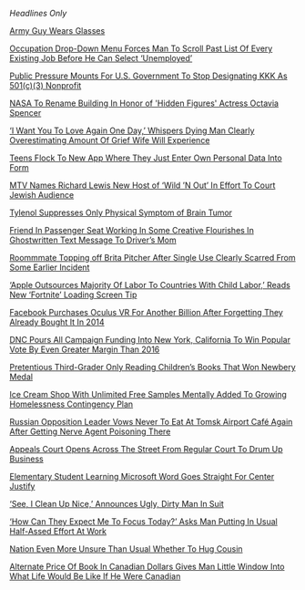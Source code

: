 *Headlines Only*

[Army Guy Wears Glasses](https://www.theonion.com/army-guy-wears-glasses-1841589989)

[Occupation Drop-Down Menu Forces Man To Scroll Past List Of Every Existing Job Before He Can Select ‘Unemployed’](https://local.theonion.com/occupation-drop-down-menu-forces-man-to-scroll-past-lis-1843104474)

[Public Pressure Mounts For U.S. Government To Stop Designating KKK As 501(c)(3) Nonprofit](https://www.theonion.com/public-pressure-mounts-for-u-s-government-to-stop-desi-1844121337)

[NASA To Rename Building In Honor of 'Hidden Figures' Actress Octavia Spencer](https://www.theonion.com/nasa-to-rename-building-in-honor-of-hidden-figures-ac-1844180231)

[‘I Want You To Love Again One Day,’ Whispers Dying Man Clearly Overestimating Amount Of Grief Wife Will Experience](https://www.theonion.com/i-want-you-to-love-again-one-day-whispers-dying-man-1844306255)

[Teens Flock To New App Where They Just Enter Own Personal Data Into Form](https://www.theonion.com/teens-flock-to-new-app-where-they-just-enter-own-person-1844339166)

[MTV Names Richard Lewis New Host of ‘Wild ’N Out’ In Effort To Court Jewish Audience](https://entertainment.theonion.com/mtv-names-richard-lewis-new-host-of-wild-n-out-in-ef-1844443985)

[Tylenol Suppresses Only Physical Symptom of Brain Tumor](https://www.instagram.com/p/CDJloHTnFS7/)

[Friend In Passenger Seat Working In Some Creative Flourishes In Ghostwritten Text Message To Driver’s Mom](https://local.theonion.com/friend-in-passenger-seat-working-in-some-creative-flour-1844652783)

[Roommmate Topping off Brita Pitcher After Single Use Clearly Scarred From Some Earlier Incident](https://www.instagram.com/p/CEDiYWLFEWl/)

[‘Apple Outsources Majority Of Labor To Countries With Child Labor,’ Reads New ‘Fortnite’ Loading Screen Tip](https://www.theonion.com/apple-outsources-majority-of-labor-to-countries-with-c-1844776901)

[Facebook Purchases Oculus VR For Another Billion After Forgetting They Already Bought It In 2014](https://www.theonion.com/facebook-purchases-oculus-vr-for-another-2-billion-aft-1844883033)

[DNC Pours All Campaign Funding Into New York, California To Win Popular Vote By Even Greater Margin Than 2016](https://politics.theonion.com/dnc-pours-all-campaign-funding-into-new-york-californi-1844882563)

[Pretentious Third-Grader Only Reading Children’s Books That Won Newbery Medal](https://local.theonion.com/pretentious-third-grader-only-reading-children-s-books-1844907873)

[Ice Cream Shop With Unlimited Free Samples Mentally Added To Growing Homelessness Contingency Plan](https://local.theonion.com/ice-cream-shop-with-unlimited-free-samples-mentally-add-1844942230)

[Russian Opposition Leader Vows Never To Eat At Tomsk Airport Café Again After Getting Nerve Agent Poisoning There](https://politics.theonion.com/russian-opposition-leader-vows-never-to-eat-at-tomsk-ai-1844999663)

[Appeals Court Opens Across The Street From Regular Court To Drum Up Business](https://www.theonion.com/appeals-court-opens-across-the-street-from-regular-cour-1845243884)

[Elementary Student Learning Microsoft Word Goes Straight For Center Justify](https://local.theonion.com/elementary-student-learning-microsoft-word-goes-straigh-1845481293)

[‘See, I Clean Up Nice,’ Announces Ugly, Dirty Man In Suit](https://local.theonion.com/see-i-clean-up-nice-announces-ugly-dirty-man-in-su-1845547975)

[‘How Can They Expect Me To Focus Today?’ Asks Man Putting In Usual Half-Assed Effort At Work](https://www.theonion.com/how-can-they-expect-me-to-focus-today-asks-man-putti-1845574789)

[Nation Even More Unsure Than Usual Whether To Hug Cousin](https://www.theonion.com/nation-even-more-unsure-than-usual-whether-to-hug-cousi-1845756787)

[Alternate Price Of Book In Canadian Dollars Gives Man Little Window Into What Life Would Be Like If He Were Canadian
](https://local.theonion.com/alternate-price-of-book-in-canadian-dollars-gives-man-l-1845740458)

